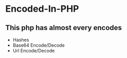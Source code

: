 # Encoded-In-PHP
## This php has almost every encodes
- Hashes
- Base64 Encode/Decode
- Url Encode/Decode
